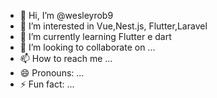 - 👋 Hi, I’m @wesleyrob9
- 👀 I’m interested in Vue,Nest.js, Flutter,Laravel
- 🌱 I’m currently learning Flutter e dart
- 💞️ I’m looking to collaborate on ...
- 📫 How to reach me ...
- 😄 Pronouns: ...
- ⚡ Fun fact: ...

<!---
wesleyrob9/wesleyrob9 is a ✨ special ✨ repository because its `README.md` (this file) appears on your GitHub profile.
You can click the Preview link to take a look at your changes.
--->
